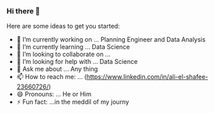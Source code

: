 ### Hi there 👋


Here are some ideas to get you started:

- 🔭 I’m currently working on ... Planning Engineer and Data Analysis
- 🌱 I’m currently learning ... Data Science 
- 👯 I’m looking to collaborate on ... 
- 🤔 I’m looking for help with ... Data Science
- 💬 Ask me about ... Any thing
- 📫 How to reach me: ... (https://www.linkedin.com/in/ali-el-shafee-23660726/)
- 😄 Pronouns: ... He or Him
- ⚡ Fun fact: ...in the meddil of my journy 
